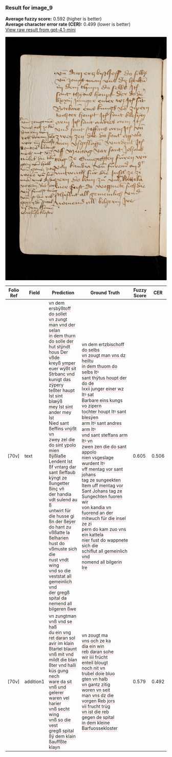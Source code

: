 ### Result for image_9
**Average fuzzy score:** 0.592 (higher is better)<br>**Average character error rate (CER):** 0.499 (lower is better)<br>[View raw result from gpt-4.1-mini](https://github.com/RISE-UNIBAS/humanities_data_benchmark/blob/main/results/2025-10-24/T0277/request_T0277_image_9.json)

<img src="https://github.com/RISE-UNIBAS/humanities_data_benchmark/blob/main/benchmarks/medieval_manuscripts/images/image_9.jpg?raw=true" alt="image_9" width="800px">

<style>
.diff { text-decoration: underline; text-decoration-color: #ffcccc; text-decoration-style: wavy; }
</style>

| Folio Ref | Field | Prediction | Ground Truth | Fuzzy Score | CER |
|-----------|-------|------------|--------------|-------------|-----|
| [70v] | text | vn dem er<span class="diff">s</span>bÿ<span class="diff">ßtoff do sollet<br>vn zungt man vnd der selan<br>in dem thurn do solle der<br>hut st</span>ÿ<span class="diff">ndt hous Der vßde<br></span>k<span class="diff">reyß ymper euer</span> w<span class="diff">ÿßt sit<br>Str</span>b<span class="diff">anc vnd kunigt das zÿpery<br>teßter haupt Ist sint blœÿß<br>mey Ist sint ander mey Ist<br>Nied sant ßeffins vnÿßt vn<br>zwey zel die do sint ypolo<br>mien ßÿßlaße Lendent Ist<br>ßf vntarg dar sant ßeffaub<br>kÿngt ze ßungetter ßinç vñ<br>der handia vdt sulend au ß<br>untwirt für die husse gi<br>ßn der ßeÿer do hant zu vßßatte la<br>ßelharien hust do vßmuste sich die<br>nust vndt wing<br>vnd so die veststat all gemeinlich vnd<br>der gregß spital da nemend all bilgeren ßwe</span> | vn dem er<span class="diff">tz</span>b<span class="diff">ischoff do selbs<br> vn zougt man vns dz heiltu<br> in dem thuom do selbs Itꝰ<br> sant th</span>ÿ<span class="diff">tus houpt der do de<br> lxxii junger einer wz Itꝰ sat<br> Barbare eins kungs vo zipern<br> tochter houpt Itꝰ sant bles</span>ÿ<span class="diff">en<br> arm Itꝰ sant andres arm Itꝰ<br> vnd sant steffans arm Itꝰ vn<br> zwen zen die do sant appolo<br> nien vsgeslage wurdent Itꝰ<br> vff mentag vor sant johans<br> tag ze sungee</span>k<span class="diff">ten Item uff mentag vor Sant Johans tag ze Sungechten fuoren</span> w<span class="diff">ir<br> von kandia vn fuorend an der<br> mitwuch für die insel ze zi<br> pern do kam zuo vns ein kattela<br> nier fust do wappnete sich die<br> schiflut all gemeinlich vnd<br> nomend all </span>b<span class="diff">ilgerin Ire</span> | 0.605 | 0.506 |
| [70v] | addition1 | vn z<span class="diff">ungt</span>ma<span class="diff">n<br>vnß vnd se haß<br>du ein vng<br>ret daran sol<br>avir i</span>m kl<span class="diff">ain<br>ßtartel blaunt<br>vnß mit vnd<br>mildt die blan<br>ßter vnd halli<br></span>k<span class="diff">üs gung nech<br>ware da sit<br>vnß und gelerer<br>waren vel harier<br>vnß secht wing<br>vnß so die vest<br>gregß spital<br>ßÿ dem klain<br>ßauffßte klayn</span> | vn z<span class="diff">ougt </span>ma<span class="diff"><br> vns och ze ka<br> dia ein win<br> reb daran sohe<br> wir iiii frücht<br> enteil blougt<br> noch nit vn<br> trubel doie bluo<br> gten vn halb<br> vn gantz zitig<br> woren vn seit<br> </span>m<span class="diff">an vns dz die<br> vorgen Reb jors<br> vii frucht trüg<br> vn ist die reb<br> gegen de spital<br> in dem</span> kl<span class="diff">eine<br> Barfuosse</span>k<span class="diff">loster</span> | 0.579 | 0.492 |
